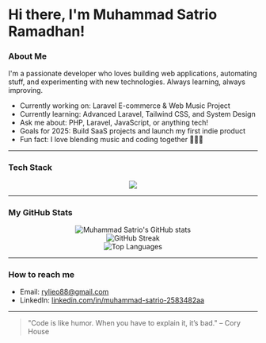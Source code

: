 # Hi there, I'm Muhammad Satrio Ramadhan!

### About Me
I'm a passionate developer who loves building web applications, automating stuff, and experimenting with new technologies. Always learning, always improving.

- Currently working on: Laravel E-commerce & Web Music Project
- Currently learning: Advanced Laravel, Tailwind CSS, and System Design
- Ask me about: PHP, Laravel, JavaScript, or anything tech!
- Goals for 2025: Build SaaS projects and launch my first indie product
- Fun fact: I love blending music and coding together 🎵👨‍💻

---

### Tech Stack
<div align="center">
  <img src="https://skillicons.dev/icons?i=php,laravel,bootstrap,html,css,js,mysql,git,github,vscode" />
</div>

---

### My GitHub Stats

<p align="center">
  <img src="https://github-readme-stats.vercel.app/api?username=rylieo&show_icons=true&theme=radical" alt="Muhammad Satrio's GitHub stats" />
  <br/>
  <img src="https://github-readme-streak-stats.herokuapp.com/?user=rylieo&theme=radical" alt="GitHub Streak" />
  <br/>
  <img src="https://github-readme-stats.vercel.app/api/top-langs/?username=rylieo&layout=compact&theme=radical" alt="Top Languages" />
</p>

---

### How to reach me
- Email: [rylieo88@gmail.com](https://mail.google.com/mail/u/0/?view=cm&tf=1&fs=1&to=rylieo88@gmail.com)
- LinkedIn: [linkedin.com/in/muhammad-satrio-2583482aa](https://www.linkedin.com/in/muhammad-satrio-2583482aa/)

---

> "Code is like humor. When you have to explain it, it’s bad." – Cory House
